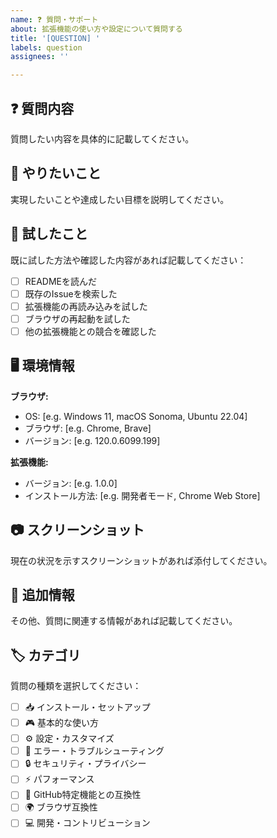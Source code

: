 ```yaml
---
name: ❓ 質問・サポート
about: 拡張機能の使い方や設定について質問する
title: '[QUESTION] '
labels: question
assignees: ''

---
```


## ❓ 質問内容
質問したい内容を具体的に記載してください。

## 🎯 やりたいこと
実現したいことや達成したい目標を説明してください。

## 🔄 試したこと
既に試した方法や確認した内容があれば記載してください：

- [ ] READMEを読んだ
- [ ] 既存のIssueを検索した
- [ ] 拡張機能の再読み込みを試した
- [ ] ブラウザの再起動を試した
- [ ] 他の拡張機能との競合を確認した

## 🖥️ 環境情報
**ブラウザ:**
 - OS: [e.g. Windows 11, macOS Sonoma, Ubuntu 22.04]
 - ブラウザ: [e.g. Chrome, Brave]
 - バージョン: [e.g. 120.0.6099.199]

**拡張機能:**
 - バージョン: [e.g. 1.0.0]
 - インストール方法: [e.g. 開発者モード, Chrome Web Store]

## 📷 スクリーンショット
現在の状況を示すスクリーンショットがあれば添付してください。

## 📝 追加情報
その他、質問に関連する情報があれば記載してください。

## 🏷️ カテゴリ
質問の種類を選択してください：

- [ ] 📥 インストール・セットアップ
- [ ] 🎮 基本的な使い方
- [ ] ⚙️ 設定・カスタマイズ
- [ ] 🐛 エラー・トラブルシューティング
- [ ] 🔒 セキュリティ・プライバシー
- [ ] ⚡ パフォーマンス
- [ ] 🔗 GitHub特定機能との互換性
- [ ] 🌍 ブラウザ互換性
- [ ] 💻 開発・コントリビューション